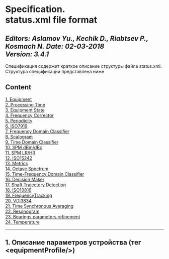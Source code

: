 Specification.  
status.xml file format
====

*Editors: Aslamov Yu., Kechik D., Riabtsev P., Kosmach N.* 
*Date: 02-03-2018*  
*Version: 3.4.1*  
----

Спецификация содержит краткое описание структуры файла status.xml. Структура спецификации представлена ниже

## Content

[1. Equipment](#Equipment)  
[2. Processing Time](#processing_time)  
[3. Equipment State](#equipment_state)  
[4. Frequency Corrector](#)  
[5. Periodicity](#)  
[6. ISO7919](#)  
[7. Frequency Domain Classifier](#)  
[8. Scalogram](#)  
[9. Time Domain Classifier](#)  
[10. SPM dBm/dBc](#)  
[11. SPM LR/HR](#)  
[12. ISO15242](#)  
[13. Metrics](#)  
[14. Octave Spectrum](#)  
[15. Time-Frequency Domain Classifier](#)  
[16. Decision Maker](#)  
[17. Shaft Trajectory Detection](#)  
[18. ISO10816](#)  
[19. FrequencyTracking](#)  
[20. VDI3834](#)  
[21. Time Synchronous Averaging](#)  
[22. Resonogram](#)  
[23. Bearings parameters refinement](#)  
[24. Temperature](#)  
___

## <a name="Equipment">1. Описание параметров устройства (тег **\<equipmentProfile/>**)</a>
